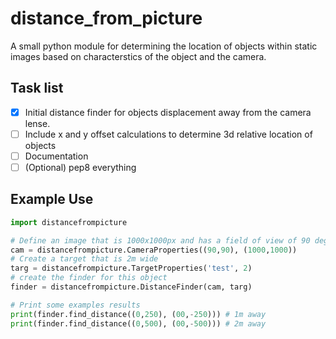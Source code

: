 # distance_from_picture
A small python module for determining the location of objects within static images based on characterstics of the object and the camera.

## Task list
 - [x] Initial distance finder for objects displacement away from the camera lense.
 - [ ] Include x and y offset calculations to determine 3d relative location of objects
 - [ ] Documentation
 - [ ] \(Optional) pep8 everything

## Example Use
```Python
import distancefrompicture

# Define an image that is 1000x1000px and has a field of view of 90 degrees in either direction
cam = distancefrompicture.CameraProperties((90,90), (1000,1000)) 
# Create a target that is 2m wide
targ = distancefrompicture.TargetProperties('test', 2)
# create the finder for this object
finder = distancefrompicture.DistanceFinder(cam, targ)

# Print some examples results
print(finder.find_distance((0,250), (00,-250))) # 1m away
print(finder.find_distance((0,500), (00,-500))) # 2m away

```
